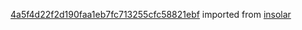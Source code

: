[4a5f4d22f2d190faa1eb7fc713255cfc58821ebf](https://github.com/insolar/insolar/commit/4a5f4d22f2d190faa1eb7fc713255cfc58821ebf) imported from [insolar](https://github.com/insolar/insolar)
